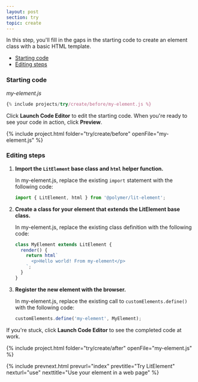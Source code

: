 ```yaml
---
layout: post
section: try
topic: create
---
```


In this step, you'll fill in the gaps in the starting code to create an element class with a basic HTML template.

* [Starting code](#start)
* [Editing steps](#edit)

<a name="start">

### Starting code

_my-element.js_

```js
{% include projects/try/create/before/my-element.js %}
```

Click **Launch Code Editor** to edit the starting code. When you're ready to see your code in action, click **Preview**.

{% include project.html folder="try/create/before" openFile="my-element.js" %}

<a name="edit">

### Editing steps

1.  **Import the `LitElement` base class and `html` helper function.**

    In my-element.js, replace the existing `import` statement with the following code:

    ```js
    import { LitElement, html } from '@polymer/lit-element'; 
    ```
    
2.  **Create a class for your element that extends the LitElement base class.**

    In my-element.js, replace the existing class definition with the following code:

    ```js
    class MyElement extends LitElement {
      render() {
        return html`
          <p>Hello world! From my-element</p>
        `;
      }
    }    
    ```

3.  **Register the new element with the browser.**

    In my-element.js, replace the existing call to `customElements.define()` with the following code:

    ```js
    customElements.define('my-element', MyElement);
    ```

If you're stuck, click **Launch Code Editor** to see the completed code at work.

{% include project.html folder="try/create/after" openFile="my-element.js" %}

{% include prevnext.html prevurl="index" prevtitle="Try LitElement" nexturl="use" nexttitle="Use your element in a web page" %}
